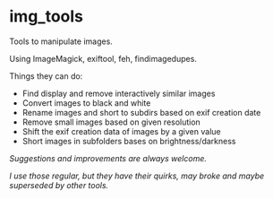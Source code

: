 
# img_tools


Tools to manipulate images.

Using ImageMagick, exiftool, feh, findimagedupes.

Things they can do:
- Find display and remove interactively similar images
- Convert images to black and white
- Rename images and short to subdirs based on exif creation date
- Remove small images based on given resolution
- Shift the exif creation data of images by a given value
- Short images in subfolders bases on brightness/darkness


*Suggestions and improvements are always welcome.*

*I use those regular, but they have their quirks, may broke and maybe superseded by other tools.*
